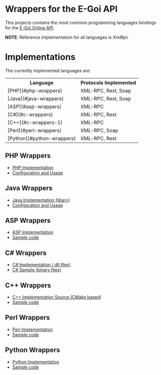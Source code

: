 Wrappers for the E-Goi API
=================================================

This projects contains the most common programming languages bindings for the [E-Goi Online API](http://www.e-goi.com/en/recursos/api/).

**NOTE**: Reference implementation for all languages is *XmlRpc*

Implementations
===============

The currently implemented languages are:

<table>
  <tr>
    <th>Language</th>
    <th>Protocols Implemented</th>
  </tr>
  <tr>
    <td>[PHP](#php-wrappers)</td>
    <td>XML-RPC, Rest, Soap</td>
  </tr>
  <tr>
    <td>[Java](#java-wrappers)</td>
    <td>XML-RPC, Rest, Soap</td>
  </tr>
  <tr>
    <td>[ASP](#asp-wrappers)</td>
    <td>XML-RPC</td>
  </tr>
  <tr>
    <td>[C#](#c-wrappers)</td>
    <td>XML-RPC, Rest</td>
  </tr>
  <tr>
    <td>[C++](#c-wrappers-1)</td>
    <td>XML-RPC</td>
  </tr>
  <tr>
    <td>[Perl](#perl-wrappers)</td>
    <td>XML-RPC, Soap</td>
  </tr>
  <tr>
    <td>[Python](#python-wrappers)</td>
    <td>XML-RPC, Rest</td>
  </tr>
</table>

PHP Wrappers
------------


  * [PHP Implementation](https://github.com/E-goi/e-goi-wrappers/releases/download/v0.3.1/e-goi-wrapper-php-0.3.1.zip)
  * [Configuration and Usage](https://github.com/E-goi/e-goi-wrappers/wiki/PHP---Configuration-and-Usage)

Java Wrappers
---------------

  * [Java Implementation (libary)](https://github.com/E-goi/e-goi-wrappers/releases/download/v0.3.1/e-goi-wrapper-java-0.3.1.zip)
  * [Configuration and Usage](https://github.com/E-goi/e-goi-wrappers/wiki/Java---Configuration-and-Usage)

ASP Wrappers
---------------

  * [ASP Implementation](https://github.com/E-goi/e-goi-wrappers/releases/download/v0.3.1/e-goi-wrapper-asp-0.3.1.zip)
  * [Sample code](https://github.com/E-goi/e-goi-wrappers/blob/master/e-goi-wrapper-asp/example.asp)

C# Wrappers
---------------

  * [C# Implementation (.dll files)](https://github.com/E-goi/e-goi-wrappers/releases/download/v0.3.1/e-goi-wrapper-csharp-0.3.1.zip)
  * [C# Sample (binary files)](https://github.com/E-goi/e-goi-wrappers/releases/download/v0.3.1/e-goi-wrapper-csharp-0.3.1-sample-bin.zip)

C++ Wrappers
---------------

  * [C++ Implementation Source (CMake based)](https://github.com/E-goi/e-goi-wrappers/releases/download/v0.3.1/e-goi-wrapper-cpp-0.3.1.zip)
  * [Sample code](https://github.com/E-goi/e-goi-wrappers/blob/master/e-goi-wrapper-cpp/test/main.cpp)
  
Perl Wrappers
---------------

  * [Perl Implementation](https://github.com/E-goi/e-goi-wrappers/releases/download/v0.3.1/e-goi-wrapper-perl-0.3.1.zip)
  * [Sample code](https://github.com/E-goi/e-goi-wrappers/blob/master/e-goi-wrapper-perl/example.pl)
  
Python Wrappers
---------------

  * [Python Implementation](https://github.com/E-goi/e-goi-wrappers/releases/download/v0.3.1/e-goi-wrapper-python-0.3.1.zip)
  * [Sample code](https://github.com/E-goi/e-goi-wrappers/blob/master/e-goi-wrapper-python/example.py)